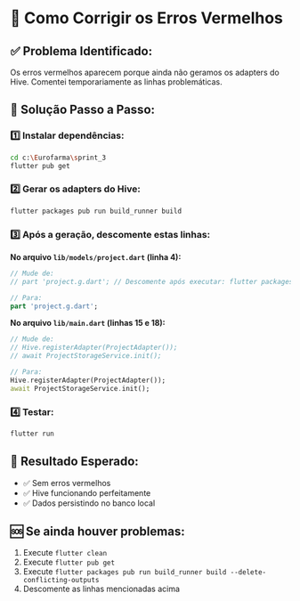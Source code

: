 # 🔧 Como Corrigir os Erros Vermelhos

## ✅ Problema Identificado:
Os erros vermelhos aparecem porque ainda não geramos os adapters do Hive. Comentei temporariamente as linhas problemáticas.

## 🚀 Solução Passo a Passo:

### 1️⃣ Instalar dependências:
```bash
cd c:\Eurofarma\sprint_3
flutter pub get
```

### 2️⃣ Gerar os adapters do Hive:
```bash
flutter packages pub run build_runner build
```

### 3️⃣ Após a geração, descomente estas linhas:

**No arquivo `lib/models/project.dart` (linha 4):**
```dart
// Mude de:
// part 'project.g.dart'; // Descomente após executar: flutter packages pub run build_runner build

// Para:
part 'project.g.dart';
```

**No arquivo `lib/main.dart` (linhas 15 e 18):**
```dart
// Mude de:
// Hive.registerAdapter(ProjectAdapter());
// await ProjectStorageService.init();

// Para:
Hive.registerAdapter(ProjectAdapter());
await ProjectStorageService.init();
```

### 4️⃣ Testar:
```bash
flutter run
```

## 🎯 Resultado Esperado:
- ✅ Sem erros vermelhos
- ✅ Hive funcionando perfeitamente
- ✅ Dados persistindo no banco local

## 🆘 Se ainda houver problemas:
1. Execute `flutter clean`
2. Execute `flutter pub get`
3. Execute `flutter packages pub run build_runner build --delete-conflicting-outputs`
4. Descomente as linhas mencionadas acima

